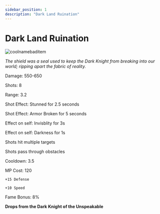 ```yaml
---
sidebar_position: 1
description: "Dark Land Ruination"
---
```


# Dark Land Ruination

![coolnamebaditem](https://vwiki.valorserver.com/api/item/picture/dark%20land%20ruination)

<i>The shield was a seal used to keep the Dark Knight from breaking into our world; ripping apart the fabric of reality.</i>

Damage: 550-650

Shots: 8

Range: 3.2

Shot Effect: Stunned for 2.5 seconds

Shot Effect: Armor Broken for 5 seconds

Effect on self: Invisblity for 3s

Effect on self: Darkness for 1s

Shots hit multiple targets

Shots pass through obstacles

Cooldown: 3.5

MP Cost: 120

    +15 Defense

    +10 Speed
    
Fame Bonus: 8%

**Drops from the Dark Knight of the Unspeakable**
